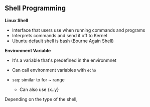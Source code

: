 ## Shell Programming

**Linux Shell**

- Interface that users use when running commands and programs
- Interprets commands and send it off to Kernel
- Ubuntu default shell is bash (Bourne Again Shell)



**Environment Variable**

- It's a variable that's predefined in the environmnet
- Can call environment variables with `echo`



- `seq`: similar to for ~ range
  - Can also use {x..y}



Depending on the type of the shell, 